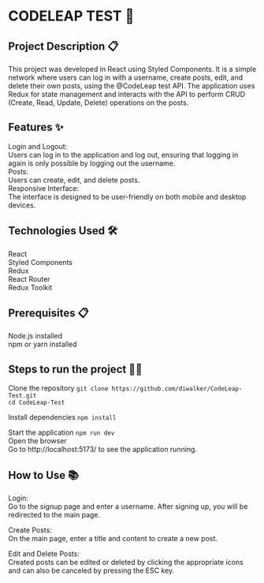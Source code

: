 # CODELEAP TEST 🚀

## Project Description 📋
This project was developed in React using Styled Components. It is a simple network where users can log in with a username, create posts, edit, and delete their own posts, using the @CodeLeap test API. The application uses Redux for state management and interacts with the API to perform CRUD (Create, Read, Update, Delete) operations on the posts.

## Features ✨
Login and Logout:<br>Users can log in to the application and log out, ensuring that logging in again is only possible by logging out the username.<br>
Posts:<br>
Users can create, edit, and delete posts.<br>
Responsive Interface:<br>
The interface is designed to be user-friendly on both mobile and desktop devices.<br>

## Technologies Used 🛠️
React<br> 
Styled Components<br> 
Redux<br> 
React Router<br> 
Redux Toolkit<br> 

## Prerequisites 📋
Node.js installed<br>
npm or yarn installed

## Steps to run the project 🏃‍♂️

Clone the repository
```git clone https://github.com/diwalker/CodeLeap-Test.git```<br>
```cd CodeLeap-Test```

Install dependencies
```npm install```

Start the application
```npm run dev```<br>
Open the browser<br>
Go to http://localhost:5173/ to see the application running.

## How to Use 📚
Login:<br>
Go to the signup page and enter a username.
After signing up, you will be redirected to the main page.

Create Posts:<br>
On the main page, enter a title and content to create a new post.

Edit and Delete Posts:<br>
Created posts can be edited or deleted by clicking the appropriate icons and can also be canceled by pressing the ESC key.